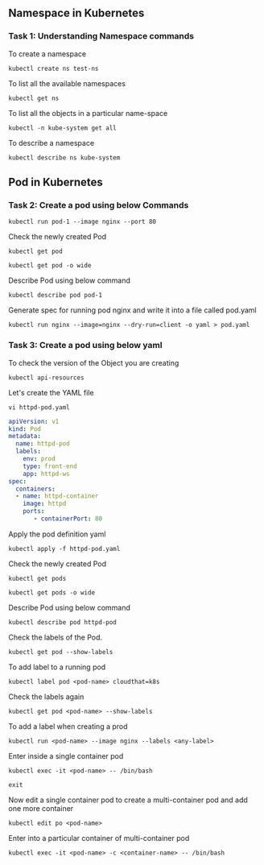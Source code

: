 ## Namespace in Kubernetes

### Task 1: Understanding Namespace commands

To create a namespace
```
kubectl create ns test-ns
```
To list all the available namespaces
```
kubectl get ns
```
To list all  the objects in a particular name-space
```
kubectl -n kube-system get all
```
To describe a namespace
```
kubectl describe ns kube-system
```


## Pod in Kubernetes

### Task 2: Create a pod using below Commands
```
kubectl run pod-1 --image nginx --port 80 
```
Check the newly created Pod
```
kubectl get pod
```
```
kubectl get pod -o wide
```
Describe Pod using below command
``` 
kubectl describe pod pod-1
```
Generate spec for running pod nginx and write it into a file called pod.yaml 
```
kubectl run nginx --image=nginx --dry-run=client -o yaml > pod.yaml
``` 

### Task 3: Create a pod using below yaml
To check the version of the Object you are creating
```
kubectl api-resources
```
Let's create the YAML file
```
vi httpd-pod.yaml
```
```yaml
apiVersion: v1
kind: Pod
metadata:
  name: httpd-pod
  labels:
    env: prod 
    type: front-end
    app: httpd-ws
spec:
  containers:
  - name: httpd-container
    image: httpd
    ports:
       - containerPort: 80
``` 
Apply the pod definition yaml
```
kubectl apply -f httpd-pod.yaml
```
Check the newly created Pod
```
kubectl get pods
```
```
kubectl get pods -o wide
```
Describe Pod using below command
```
kubectl describe pod httpd-pod
```
Check the labels of the Pod.
```
kubectl get pod --show-labels
```
To add label to a running pod
```
kubectl label pod <pod-name> cloudthat=k8s
```
Check the labels again
```
kubectl get pod <pod-name> --show-labels
```
To add a label when creating a prod
```
kubectl run <pod-name> --image nginx --labels <any-label>
```
Enter inside a single container pod
```
kubectl exec -it <pod-name> -- /bin/bash
```
```
exit
```
Now edit a single container pod to create a multi-container pod and add one more container
```
kubectl edit po <pod-name>
```
Enter into a particular container of multi-container pod
```
kubectl exec -it <pod-name> -c <container-name> -- /bin/bash
```
